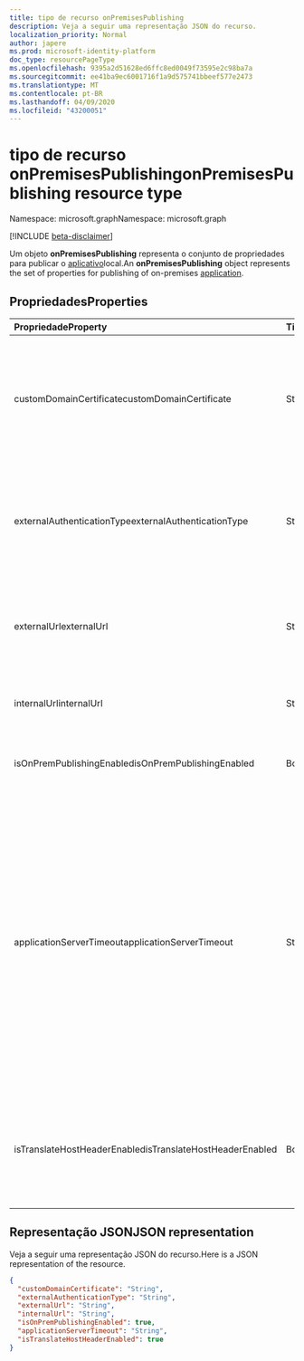 ```yaml
---
title: tipo de recurso onPremisesPublishing
description: Veja a seguir uma representação JSON do recurso.
localization_priority: Normal
author: japere
ms.prod: microsoft-identity-platform
doc_type: resourcePageType
ms.openlocfilehash: 9395a2d51628ed6ffc8ed0049f73595e2c98ba7a
ms.sourcegitcommit: ee41ba9ec6001716f1a9d575741bbeef577e2473
ms.translationtype: MT
ms.contentlocale: pt-BR
ms.lasthandoff: 04/09/2020
ms.locfileid: "43200051"
---
```

# <a name="onpremisespublishing-resource-type"></a><span data-ttu-id="a3d1e-103">tipo de recurso onPremisesPublishing</span><span class="sxs-lookup"><span data-stu-id="a3d1e-103">onPremisesPublishing resource type</span></span>

<span data-ttu-id="a3d1e-104">Namespace: microsoft.graph</span><span class="sxs-lookup"><span data-stu-id="a3d1e-104">Namespace: microsoft.graph</span></span>

[!INCLUDE [beta-disclaimer](../../includes/beta-disclaimer.md)]

<span data-ttu-id="a3d1e-105">Um objeto **onPremisesPublishing** representa o conjunto de propriedades para publicar o [aplicativo](application.md)local.</span><span class="sxs-lookup"><span data-stu-id="a3d1e-105">An **onPremisesPublishing** object represents the set of properties for publishing of on-premises [application](application.md).</span></span>

## <a name="properties"></a><span data-ttu-id="a3d1e-106">Propriedades</span><span class="sxs-lookup"><span data-stu-id="a3d1e-106">Properties</span></span>

| <span data-ttu-id="a3d1e-107">Propriedade</span><span class="sxs-lookup"><span data-stu-id="a3d1e-107">Property</span></span>|<span data-ttu-id="a3d1e-108">Tipo</span><span class="sxs-lookup"><span data-stu-id="a3d1e-108">Type</span></span>|<span data-ttu-id="a3d1e-109">Descrição</span><span class="sxs-lookup"><span data-stu-id="a3d1e-109">Description</span></span>|
|:---------------|:--------|:----------|
|<span data-ttu-id="a3d1e-110">customDomainCertificate</span><span class="sxs-lookup"><span data-stu-id="a3d1e-110">customDomainCertificate</span></span>|<span data-ttu-id="a3d1e-111">String</span><span class="sxs-lookup"><span data-stu-id="a3d1e-111">String</span></span>|<span data-ttu-id="a3d1e-112">Detalhes do certificado associado ao aplicativo quando um domínio personalizado está em uso.</span><span class="sxs-lookup"><span data-stu-id="a3d1e-112">Details of the certificate associated with the applicaiton when a custom domain is in use.</span></span> <span data-ttu-id="a3d1e-113">Nulo ao usar o domínio padrão.</span><span class="sxs-lookup"><span data-stu-id="a3d1e-113">Null when using the default domain.</span></span>|
|<span data-ttu-id="a3d1e-114">externalAuthenticationType</span><span class="sxs-lookup"><span data-stu-id="a3d1e-114">externalAuthenticationType</span></span>|<span data-ttu-id="a3d1e-115">String</span><span class="sxs-lookup"><span data-stu-id="a3d1e-115">String</span></span>|<span data-ttu-id="a3d1e-116">Detalhes a configuração de pré-autenticação para o aplicativo os valores possíveis são: `passthru`, `aadPreAuthentication`.</span><span class="sxs-lookup"><span data-stu-id="a3d1e-116">Details the pre-authentication setting for the application Possible values are: `passthru`, `aadPreAuthentication`.</span></span>|
|<span data-ttu-id="a3d1e-117">externalUrl</span><span class="sxs-lookup"><span data-stu-id="a3d1e-117">externalUrl</span></span>|<span data-ttu-id="a3d1e-118">String</span><span class="sxs-lookup"><span data-stu-id="a3d1e-118">String</span></span>|<span data-ttu-id="a3d1e-119">A URL externa publicada para o aplicativo.</span><span class="sxs-lookup"><span data-stu-id="a3d1e-119">The published external url for the application.</span></span> <span data-ttu-id="a3d1e-120">Por exemplohttps://intranet-contoso.msappproxy.net/</span><span class="sxs-lookup"><span data-stu-id="a3d1e-120">For example https://intranet-contoso.msappproxy.net/</span></span>  |
|<span data-ttu-id="a3d1e-121">internalUrl</span><span class="sxs-lookup"><span data-stu-id="a3d1e-121">internalUrl</span></span>|<span data-ttu-id="a3d1e-122">String</span><span class="sxs-lookup"><span data-stu-id="a3d1e-122">String</span></span>|<span data-ttu-id="a3d1e-123">A URL interna do aplicativo.</span><span class="sxs-lookup"><span data-stu-id="a3d1e-123">The internal url of the application.</span></span> <span data-ttu-id="a3d1e-124">Por exemplohttps://intranet/</span><span class="sxs-lookup"><span data-stu-id="a3d1e-124">For example https://intranet/</span></span> |
|<span data-ttu-id="a3d1e-125">isOnPremPublishingEnabled</span><span class="sxs-lookup"><span data-stu-id="a3d1e-125">isOnPremPublishingEnabled</span></span>|<span data-ttu-id="a3d1e-126">Booliano</span><span class="sxs-lookup"><span data-stu-id="a3d1e-126">Boolean</span></span>|<span data-ttu-id="a3d1e-127">Indica se o aplicativo está sendo publicado ou não no momento.</span><span class="sxs-lookup"><span data-stu-id="a3d1e-127">Indicates if the application is currently being published or not.</span></span>|
|<span data-ttu-id="a3d1e-128">applicationServerTimeout</span><span class="sxs-lookup"><span data-stu-id="a3d1e-128">applicationServerTimeout</span></span>|<span data-ttu-id="a3d1e-129">String</span><span class="sxs-lookup"><span data-stu-id="a3d1e-129">String</span></span>|<span data-ttu-id="a3d1e-130">A duração que o conector aguardará por uma resposta do aplicativo backend antes de fechar a conexão.</span><span class="sxs-lookup"><span data-stu-id="a3d1e-130">The duration the connector will wait for a response from the backend application before closing the connection.</span></span> <span data-ttu-id="a3d1e-131">Os valores possíveis `default`são `long`:.</span><span class="sxs-lookup"><span data-stu-id="a3d1e-131">Possible values are `default`, `long`.</span></span> <span data-ttu-id="a3d1e-132">Use `long` se o servidor levar mais de 60-75 segundos para responder às solicitações.</span><span class="sxs-lookup"><span data-stu-id="a3d1e-132">Use `long` if your server takes more than 60-75 seconds to respond to requests.</span></span> <span data-ttu-id="a3d1e-133">Além disso `long` , tente se você não consegue acessar o aplicativo e o status do erro é "tempo limite de backend".</span><span class="sxs-lookup"><span data-stu-id="a3d1e-133">Also try `long` if you are unable to access the application and the error status is "Backend Timeout".</span></span>|
|<span data-ttu-id="a3d1e-134">isTranslateHostHeaderEnabled</span><span class="sxs-lookup"><span data-stu-id="a3d1e-134">isTranslateHostHeaderEnabled</span></span>|<span data-ttu-id="a3d1e-135">Booliano</span><span class="sxs-lookup"><span data-stu-id="a3d1e-135">Boolean</span></span>|<span data-ttu-id="a3d1e-136">Indica se o aplicativo deve traduzir URLs nos cabeçalhos de resposta.</span><span class="sxs-lookup"><span data-stu-id="a3d1e-136">Indicates if the application should translate urls in the reponse headers.</span></span> <span data-ttu-id="a3d1e-137">Isso inclui a configuração do site correto para cookies.</span><span class="sxs-lookup"><span data-stu-id="a3d1e-137">This includes setting the correct site for cookies.</span></span>|

## <a name="json-representation"></a><span data-ttu-id="a3d1e-138">Representação JSON</span><span class="sxs-lookup"><span data-stu-id="a3d1e-138">JSON representation</span></span>

<span data-ttu-id="a3d1e-139">Veja a seguir uma representação JSON do recurso.</span><span class="sxs-lookup"><span data-stu-id="a3d1e-139">Here is a JSON representation of the resource.</span></span>

<!-- {
  "blockType": "resource",
  "optionalProperties": [

  ],
  "@odata.type": "microsoft.graph.onPremisesPublishing"
}-->

```json
{
  "customDomainCertificate": "String",
  "externalAuthenticationType": "String",
  "externalUrl": "String",
  "internalUrl": "String",
  "isOnPremPublishingEnabled": true,
  "applicationServerTimeout": "String",
  "isTranslateHostHeaderEnabled": true
}

```

<!-- uuid: 8fcb5dbc-d5aa-4681-8e31-b001d5168d79
2019-02-04 14:57:30 UTC -->
<!--
{
  "type": "#page.annotation",
  "description": "onPremisesPublishing resource",
  "keywords": "",
  "section": "documentation",
  "tocPath": "",
  "suppressions": []
}
-->
